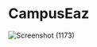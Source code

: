 # CampusEaz
![Screenshot (1173)](https://user-images.githubusercontent.com/83899659/176666668-df561a99-7c84-42e0-925c-32e4e717dc3e.png)
